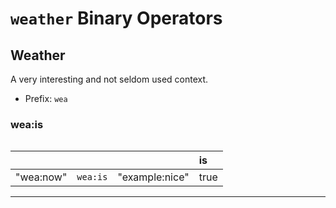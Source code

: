 # `weather` Binary Operators

## Weather

A very interesting and not seldom used context.

- Prefix: `wea`

### wea:is

```text

```

|   |   |   | is|
|---|---|---|:---|
| "wea:now"   | `wea:is` | "example:nice"           | true  |

---
